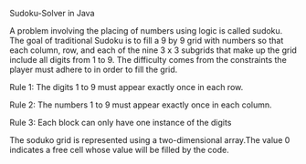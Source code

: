  Sudoku-Solver in Java
 
 
 
 
A problem involving the placing of numbers using logic is called sudoku. The goal of traditional Sudoku is to fill a 9 by 9 grid with numbers so that each column, row, and each of the nine 3 x 3 subgrids that make up the grid include all digits from 1 to 9. The difficulty comes from the constraints the player must adhere to in order to fill the grid.



Rule 1: The digits 1 to 9 must appear exactly once in each row.



Rule 2: The numbers 1 to 9 must appear exactly once in each column.



Rule 3: Each block can only have one instance of the digits 


The soduko grid is represented using a two-dimensional array.The value 0 indicates a free cell whose value will be filled by the code.

